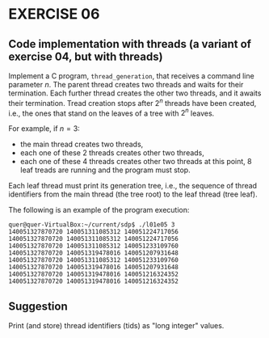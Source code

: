 # EXERCISE 06
## Code implementation with threads (a variant of exercise 04, but with threads)

Implement a C program, `thread_generation`, that receives a command line parameter
$n$.
The parent thread creates two threads and waits for their termination.
Each further thread creates the other two threads, and it awaits their termination. 
Tread creation stops after $2^n$ threads have been created, i.e., the ones that stand
on the leaves of a tree with $2^n$ leaves.

For example, if $n=3$:
- the main thread creates two threads,
- each one of these $2$ threads creates other two threads,
- each one of these $4$ threads creates other two threads at this point, $8$ leaf treads are running and the program must stop.

Each leaf thread must print its generation tree, i.e., the sequence of thread identifiers from the main thread (the tree root) to the leaf thread (tree leaf).

The following is an example of the program execution: 

```console
quer@quer-VirtualBox:~/current/sdp$ ./l01e05 3
140051327870720 140051311085312 140051224717056 
140051327870720 140051311085312 140051224717056 
140051327870720 140051311085312 140051233109760 
140051327870720 140051319478016 140051207931648 
140051327870720 140051311085312 140051233109760 
140051327870720 140051319478016 140051207931648 
140051327870720 140051319478016 140051216324352 
140051327870720 140051319478016 140051216324352 
```

## Suggestion
Print (and store) thread identifiers (tids) as "long integer" values.
